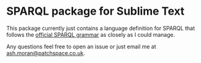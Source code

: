 # SPARQL package for Sublime Text

This package currently just contains a language definition for SPARQL that follows the [official SPARQL grammar][sparql-grammar] as closely as I could manage.

Any questions feel free to open an issue or just email me at [ash.moran@patchspace.co.uk][email].

[sparql-grammar]: http://www.w3.org/TR/rdf-sparql-query/#grammar
[email]: mailto:ash.moran@patchspace.co.uk